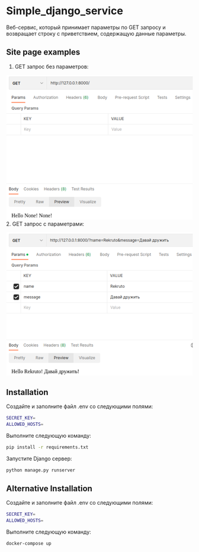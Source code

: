 # Simple_django_service

Веб-сервис, который принимает параметры по GET запросу и возвращает строку с приветствием, 
содержащую данные параметры.

## Site page examples
1. GET запрос без параметров:

![](hello_rekruto/static/images/img_1.png)
2. GET запрос с параметрами:

![](hello_rekruto/static/images/img_2.png)
## Installation
Создайте и заполните файл .env со следующими полями:
```bash
SECRET_KEY=
ALLOWED_HOSTS=
```
Выполните следующую команду:
```bash
pip install -r requirements.txt
```
Запустите Django сервер:
```bash
python manage.py runserver
```
## Alternative Installation
Создайте и заполните файл .env со следующими полями:
```bash
SECRET_KEY=
ALLOWED_HOSTS=
```
Выполните следующую команду:
```bash
docker-compose up
```